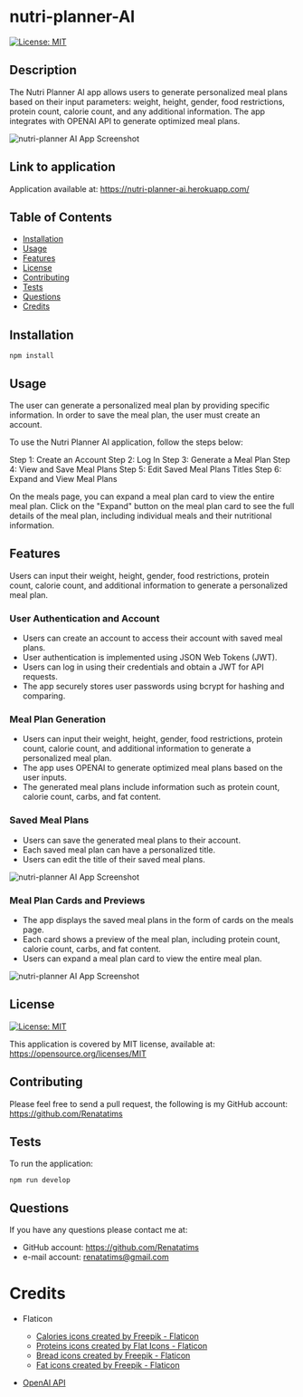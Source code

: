 # nutri-planner-AI

[![License: MIT](https://img.shields.io/badge/License-MIT-blue.svg)](https://opensource.org/licenses/MIT)

## Description

The Nutri Planner AI app allows users to generate personalized meal plans based on their input parameters: weight, height, gender, food restrictions, protein count, calorie count, and any additional information. The app integrates with OPENAI API to generate optimized meal plans.

![nutri-planner AI App Screenshot](/client/src/assets/screenshots/Capture1.PNG)

## Link to application

Application available at: https://nutri-planner-ai.herokuapp.com/

## Table of Contents

- [Installation](#installation)
- [Usage](#usage)
- [Features](#features)
- [License](#license)
- [Contributing](#contributing)
- [Tests](#tests)
- [Questions](#questions)
- [Credits](#credits)

## Installation

```
npm install
```

## Usage
The user can generate a personalized meal plan by providing specific information. In order to save the meal plan, the user must create an account. 

To use the Nutri Planner AI application, follow the steps below:

Step 1: Create an Account
Step 2: Log In
Step 3: Generate a Meal Plan
Step 4: View and Save Meal Plans
Step 5: Edit Saved Meal Plans Titles
Step 6: Expand and View Meal Plans

On the meals page, you can expand a meal plan card to view the entire meal plan.
Click on the "Expand" button on the meal plan card to see the full details of the meal plan, including individual meals and their nutritional information.

## Features

Users can input their weight, height, gender, food restrictions, protein count, calorie count, and additional information to generate a personalized meal plan.

### User Authentication and Account

- Users can create an account to access their account with saved meal plans.
- User authentication is implemented using JSON Web Tokens (JWT).
- Users can log in using their credentials and obtain a JWT for API requests.
- The app securely stores user passwords using bcrypt for hashing and comparing.

### Meal Plan Generation
- Users can input their weight, height, gender, food restrictions, protein count, calorie count, and additional information to generate a personalized meal plan.
- The app uses OPENAI to generate optimized meal plans based on the user inputs.
- The generated meal plans include information such as protein count, calorie count, carbs, and fat content.

### Saved Meal Plans
- Users can save the generated meal plans to their account.
- Each saved meal plan can have a personalized title.
- Users can edit the title of their saved meal plans.

![nutri-planner AI App Screenshot](/client/src/assets/screenshots/Capture3.PNG)

### Meal Plan Cards and Previews
- The app displays the saved meal plans in the form of cards on the meals page.
- Each card shows a preview of the meal plan, including protein count, calorie count, carbs, and fat content.
- Users can expand a meal plan card to view the entire meal plan.

![nutri-planner AI App Screenshot](/client/src/assets/screenshots/Capture2.PNG)

## License
[![License: MIT](https://img.shields.io/badge/License-MIT-blue.svg)](https://opensource.org/licenses/MIT)

This application is covered by MIT license, available at:
https://opensource.org/licenses/MIT

## Contributing

Please feel free to send a pull request, the following is my GitHub account: https://github.com/Renatatims

## Tests

  To run the application:

  ````
  npm run develop 
  ````

## Questions

If you have any questions please contact me at:

 - GitHub account: https://github.com/Renatatims
- e-mail account: renatatims@gmail.com

# Credits

- Flaticon
  - <a href="https://www.flaticon.com/free-icons/calories" title="calories icons">Calories icons created by Freepik - Flaticon</a>
  - <a href="https://www.flaticon.com/free-icons/proteins" title="Proteins icons">Proteins icons created by Flat Icons - Flaticon</a>
  - <a href="https://www.flaticon.com/free-icons/bread" title="bread icons">Bread icons created by Freepik - Flaticon</a>
  - <a href="https://www.flaticon.com/free-icons/fat" title="fat icons">Fat icons created by Freepik - Flaticon</a>

- [OpenAI API](https://openai.com/)
